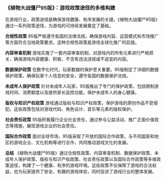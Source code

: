 ### 《植物大战僵尸95版》：游戏政策途径的多维构建

在游戏行业，政策途径是确保游戏健康、有序发展的关键。《植物大战僵尸95版》通过一系列政策途径，为游戏的可持续发展奠定了基础。

**合规性政策**
95版严格遵守各国的法律法规，确保游戏内容、运营模式和市场推广等方面符合当地政策要求。这种合规性政策是游戏全球化推广的前提。

**内容审查机制**
游戏实施了一套内容审查机制，对游戏内的所有元素进行严格把关，确保游戏内容健康、积极，不含有违法违规或不适宜的内容。

**数据保护政策**
在数字化时代，玩家数据的保护至关重要。95版制定了详细的数据保护政策，确保玩家个人信息的安全，遵守各国的数据保护法规。

**未成年人保护政策**
针对未成年人玩家，95版推出了专门的保护政策，包括限制游戏时间、消费额度以及提供家长监控功能，保护未成年人的身心健康。

**版权与知识产权政策**
游戏通过版权与知识产权政策，保护游戏的原创作品不受侵犯。这些政策包括对游戏代码、角色设计、音乐等元素的版权保护。

**社会责任政策**
95版积极履行企业社会责任，通过参与公益活动、推广正面价值观念等措施，展现游戏企业的社会责任。

**国际合作政策**
面对全球市场，95版采取了开放的国际合作政策，与不同国家和地区的游戏企业、文化机构等进行合作，共同推动游戏文化的发展。

**总结**
《植物大战僵尸95版》通过合规性政策、内容审查机制、数据保护政策、未成年人保护政策、版权与知识产权政策、社会责任政策以及国际合作政策等多维政策途径，构建了一个健康、有序的游戏环境。这些政策不仅保障了游戏的合法权益，也为玩家提供了安全、有趣的游戏体验，同时促进了游戏行业的整体发展。